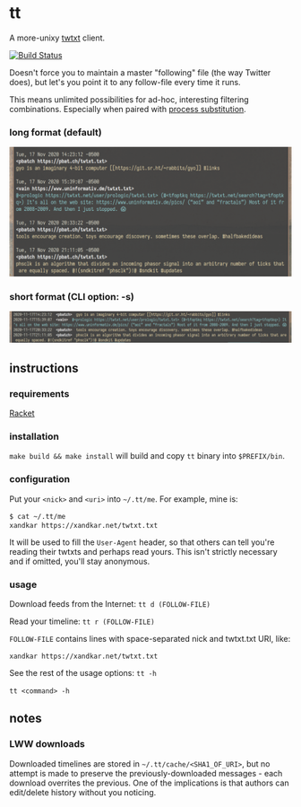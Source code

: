 tt
==
A more-unixy [twtxt](https://github.com/buckket/twtxt) client.

[![Build Status](https://travis-ci.org/xandkar/tt.svg?branch=master)](https://travis-ci.org/xandkar/tt)

Doesn't force you to maintain a master "following" file (the way Twitter does),
but let's you point it to any follow-file every time it runs.

This means unlimited possibilities for ad-hoc, interesting filtering
combinations. Especially when paired with
[process substitution](https://en.wikipedia.org/wiki/Process_substitution).

### long format (default)
![Screenshot](screenshot-long.jpg)

### short format (CLI option: -s)
![Screenshot](screenshot-short.jpg)


instructions
------------

### requirements
[Racket](https://download.racket-lang.org/)

### installation
`make build && make install` will build and copy `tt` binary into `$PREFIX/bin`.

### configuration
Put your `<nick>` and `<uri>` into `~/.tt/me`. For example, mine is:

```
$ cat ~/.tt/me
xandkar https://xandkar.net/twtxt.txt
```
It will be used to fill the `User-Agent` header, so that others can tell you're
reading their twtxts and perhaps read yours. This isn't strictly necessary and
if omitted, you'll stay anonymous.

### usage
Download feeds from the Internet:
`tt d (FOLLOW-FILE)`

Read your timeline:
`tt r (FOLLOW-FILE)`

`FOLLOW-FILE` contains lines with space-separated nick and twtxt.txt URI, like:

```
xandkar https://xandkar.net/twtxt.txt
```

See the rest of the usage options:
`tt -h`

`tt <command> -h`


notes
-----

### LWW downloads
Downloaded timelines are stored in `~/.tt/cache/<SHA1_OF_URI>`, but no attempt
is made to preserve the previously-downloaded messages - each download
overrites the previous. One of the implications is that authors can edit/delete
history without you noticing.
